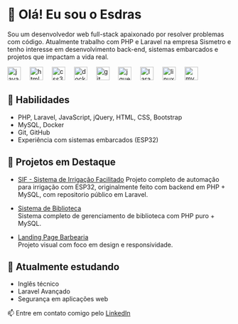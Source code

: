 
# 👋 Olá! Eu sou o Esdras

Sou um desenvolvedor web full-stack apaixonado por resolver problemas com código. Atualmente trabalho com PHP e Laravel na empresa Sismetro e tenho interesse em desenvolvimento back-end, sistemas embarcados e projetos que impactam a vida real.

<div align="left">
  <img src="https://cdn.jsdelivr.net/gh/devicons/devicon/icons/javascript/javascript-original.svg" height="30" alt="javascript logo"  />
  <img width="12" />
  <img src="https://cdn.jsdelivr.net/gh/devicons/devicon/icons/html5/html5-original.svg" height="30" alt="html5 logo"  />
  <img width="12" />
  <img src="https://cdn.jsdelivr.net/gh/devicons/devicon/icons/css3/css3-original.svg" height="30" alt="css3 logo"  />
  <img width="12" />
  <img src="https://cdn.jsdelivr.net/gh/devicons/devicon/icons/docker/docker-original.svg" height="30" alt="docker logo"  />
  <img width="12" />
  <img src="https://cdn.jsdelivr.net/gh/devicons/devicon/icons/git/git-original.svg" height="30" alt="git logo"  />
  <img width="12" />
  <img src="https://cdn.jsdelivr.net/gh/devicons/devicon/icons/jquery/jquery-original.svg" height="30" alt="jquery logo"  />
  <img width="12" />
  <img src="https://cdn.jsdelivr.net/gh/devicons/devicon/icons/laravel/laravel-original.svg" height="30" alt="laravel logo"  />
  <img width="12" />
  <img src="https://cdn.jsdelivr.net/gh/devicons/devicon/icons/linux/linux-original.svg" height="30" alt="linux logo"  />
  <img width="12" />
  <img src="https://cdn.jsdelivr.net/gh/devicons/devicon/icons/mysql/mysql-original.svg" height="30" alt="mysql logo"  />
</div>

## 🚀 Habilidades

- PHP, Laravel, JavaScript, jQuery, HTML, CSS, Bootstrap
- MySQL, Docker
- Git, GitHub
- Experiência com sistemas embarcados (ESP32)

## 📌 Projetos em Destaque

- [SIF - Sistema de Irrigação Facilitado](https://github.com/sistema-irrigacao-facilitado)
  Projeto completo de automação para irrigação com ESP32, originalmente feito com backend em PHP + MySQL, com repositorio público em Laravel.

- [Sistema de Biblioteca](https://github.com/esdrasfurmanovicz/sistema-biblioteca)  
  Sistema completo de gerenciamento de biblioteca com PHP puro + MySQL.

- [Landing Page Barbearia](https://github.com/esdrasfurmanovicz/landingpage-barbearia/tree/main)  
  Projeto visual com foco em design e responsividade.

## 🌱 Atualmente estudando
- Inglês técnico
- Laravel Avançado
- Segurança em aplicações web

📫 Entre em contato comigo pelo [LinkedIn](https://www.linkedin.com/in/esdras-furmanovicz)

